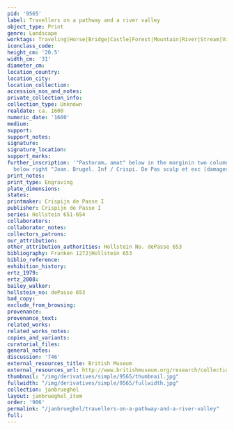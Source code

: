 ```yaml
---
pid: '9565'
label: Travellers on a pathway and a river valley
object_type: Print
genre: Landscape
worktags: Traveling|Horse|Bridge|Castle|Forest|Mountain|River|Stream|Valley|Road
iconclass_code:
height_cm: '20.5'
width_cm: '31'
diameter_cm:
location_country:
location_city:
location_collection:
accession_nos_and_notes:
private_collection_info:
collection_type: Unknown
realdate: ca. 1600
numeric_date: '1600'
medium:
support:
support_notes:
signature:
signature_location:
support_marks:
further_inscription: '"Pastoram… amat" below in the marginin two column each two lines;
  below right "Joan. Brugel. Inf / Crispi. De Pas sculp et exc [damaged]."'
print_notes:
print_type: Engraving
plate_dimensions:
states:
printmaker: Crispijn de Passe I
publisher: Crispijn de Passe I
series: Hollstein 651-654
collaborators:
collaborator_notes:
collectors_patrons:
our_attribution:
other_attribution_authorities: Hollstein No. dePasse 653
bibliography: Franken 1272|Hollstein 653
biblio_reference:
exhibition_history:
ertz_1979:
ertz_2008:
bailey_walker:
hollstein_no: dePasse 653
bad_copy:
exclude_from_browsing:
provenance:
provenance_text:
related_works:
related_works_notes:
copies_and_variants:
curatorial_files:
general_notes:
discussion: '746'
external_resources_title: British Museum
external_resources_url: http://www.britishmuseum.org/research/collection_online/collection_object_details.aspx
thumbnail: "/img/derivatives/simple/9565/thumbnail.jpg"
fullwidth: "/img/derivatives/simple/9565/fullwidth.jpg"
collection: janbrueghel
layout: janbrueghel_item
order: '906'
permalink: "/janbrueghel/travellers-on-a-pathway-and-a-river-valley"
full:
---
```

